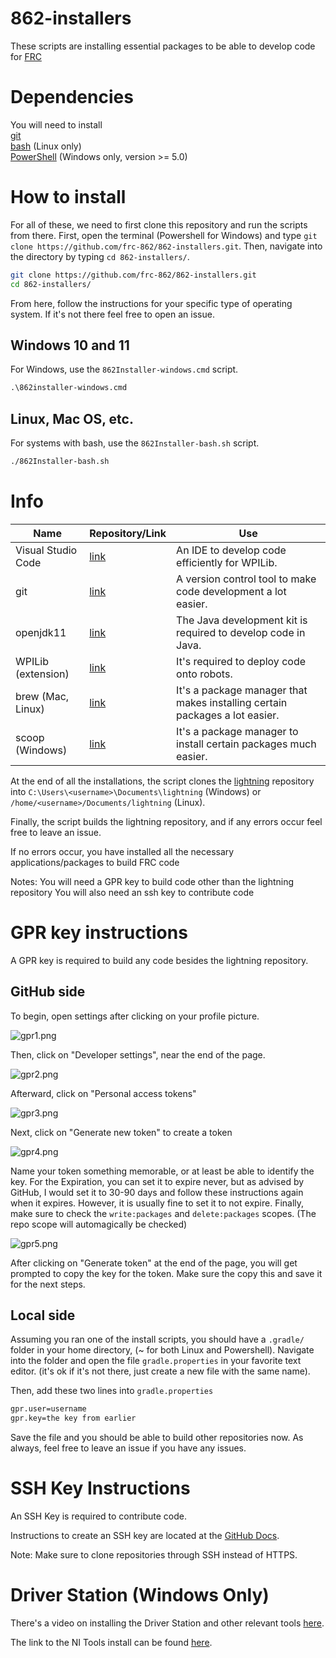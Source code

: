 # 862-installers
These scripts are installing essential packages to be able to develop code for [FRC](https://www.firstinspires.org/robotics/frc)

# Dependencies
You will need to install\
[git](https://git-scm.com/)\
[bash](https://www.gnu.org/software/bash/) (Linux only)\
[PowerShell](https://github.com/PowerShell/PowerShell) (Windows only, version >= 5.0)

# How to install

For all of these, we need to first clone this repository and run the scripts from there.
First, open the terminal (Powershell for Windows) and type `git clone https://github.com/frc-862/862-installers.git`.
Then, navigate into the directory by typing `cd 862-installers/`.

```bash
git clone https://github.com/frc-862/862-installers.git
cd 862-installers/
```
From here, follow the instructions for your specific type of operating system. If it's not there feel free to open an issue.

## Windows 10 and 11
For Windows, use the `862Installer-windows.cmd` script.

```cmd
.\862installer-windows.cmd
```

## Linux, Mac OS, etc.
For systems with bash, use the `862Installer-bash.sh` script.

```bash
./862Installer-bash.sh
```

# Info

Name | Repository/Link | Use
--- | --- | ---
Visual Studio Code | [link](https://code.visualstudio.com/) | An IDE to develop code efficiently for WPILib.
git | [link](https://git-scm.com/) | A version control tool to make code development a lot easier.
openjdk11 | [link](https://openjdk.java.net/projects/jdk/11/) | The Java development kit is required to develop code in Java.
WPILib (extension) | [link](https://wpilib.org/) | It's required to deploy code onto robots.
brew (Mac, Linux) | [link](https://brew.sh/) | It's a package manager that makes installing certain packages a lot easier.
scoop (Windows) | [link](https://scoop.sh/) | It's a package manager to install certain packages much easier.

At the end of all the installations, the script clones the [lightning](https://github.com/frc-862/lightning) repository into `C:\Users\<username>\Documents\lightning` (Windows) or `/home/<username>/Documents/lightning` (Linux).

Finally, the script builds the lightning repository, and if any errors occur feel free to leave an issue.

If no errors occur, you have installed all the necessary applications/packages to build FRC code

Notes:
You will need a GPR key to build code other than the lightning repository
You will also need an ssh key to contribute code

# GPR key instructions

A GPR key is required to build any code besides the lightning repository.

## GitHub side
To begin, open settings after clicking on your profile picture.

![gpr1.png](https://github.com/frc-862/862-installers/raw/main/assets/gpr1.png)

Then, click on "Developer settings", near the end of the page.

![gpr2.png](https://github.com/frc-862/862-installers/raw/main/assets/gpr2.png)

Afterward, click on "Personal access tokens"

![gpr3.png](https://github.com/frc-862/862-installers/raw/main/assets/gpr3.png)

Next, click on "Generate new token" to create a token

![gpr4.png](https://github.com/frc-862/862-installers/raw/main/assets/gpr4.png)

Name your token something memorable, or at least be able to identify the key. For the Expiration, you can set it to expire never, but as advised by GitHub, I would set it to 30-90 days and follow these instructions again when it expires. However, it is usually fine to set it to not expire. Finally, make sure to check the `write:packages` and `delete:packages` scopes. (The repo scope will automagically be checked)

![gpr5.png](https://github.com/frc-862/862-installers/raw/main/assets/gpr5.png)

After clicking on "Generate token" at the end of the page, you will get prompted to copy the key for the token. Make sure the copy this and save it for the next steps.

## Local side

Assuming you ran one of the install scripts, you should have a `.gradle/` folder in your home directory, (~ for both Linux and Powershell). Navigate into the folder and open the file `gradle.properties` in your favorite text editor. (it's ok if it's not there, just create a new file with the same name).  

Then, add these two lines into `gradle.properties`
```bash
gpr.user=username
gpr.key=the key from earlier
```
Save the file and you should be able to build other repositories now. As always, feel free to leave an issue if you have any issues.

# SSH Key Instructions

An SSH Key is required to contribute code.

Instructions to create an SSH key are located at the [GitHub Docs](https://docs.github.com/en/github/authenticating-to-github/connecting-to-github-with-ssh/about-ssh).  

Note: Make sure to clone repositories through SSH instead of HTTPS.

# Driver Station (Windows Only)

There's a video on installing the Driver Station and other relevant tools [here](https://drive.google.com/file/d/161bp7iFEciRYEJMP1MONmpF_pKdheI-W/view).

The link to the NI Tools install can be found [here](https://www.ni.com/en-us/support/downloads/drivers/download.frc-game-tools.html#369633).